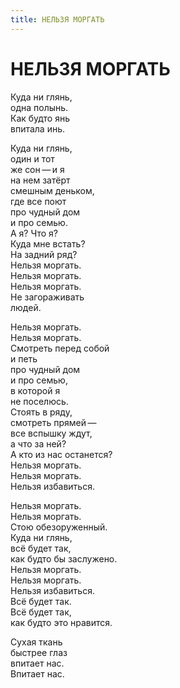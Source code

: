 ```yaml
---
title: НЕЛЬЗЯ МОРГАТЬ
---
```


<h1>НЕЛЬЗЯ МОРГАТЬ</h1>

<section>

Куда ни&nbsp;глянь,\
одна полынь.\
Как будто янь\
впитала инь.

Куда ни&nbsp;глянь,\
один и&nbsp;тот\
же&nbsp;сон&thinsp;&mdash;&thinsp;и&nbsp;я\
на&nbsp;нем затёрт\
смешным деньком,\
где все поют\
про чудный дом\
и&nbsp;про семью.\
А&nbsp;я? Что я?\
Куда мне встать?\
На&nbsp;задний ряд?\
Нельзя моргать.\
Нельзя моргать.\
Нельзя моргать.\
Не&nbsp;загораживать\
людей.

Нельзя моргать.\
Нельзя моргать.\
Смотреть перед собой\
и&nbsp;петь\
про чудный дом\
и&nbsp;про семью,\
в&nbsp;которой я\
не&nbsp;поселюсь.\
Стоять в&nbsp;ряду,\
смотреть прямей&thinsp;&mdash;&thinsp;\
все вспышку ждут,\
а&nbsp;что за&nbsp;ней?\
А&nbsp;кто из&nbsp;нас останется?\
Нельзя моргать.\
Нельзя моргать.\
Нельзя избавиться.

Нельзя моргать.\
Нельзя моргать.\
Стою обезоруженный.\
Куда ни&nbsp;глянь,\
всё будет так,\
как будто&nbsp;бы заслужено.\
Нельзя моргать.\
Нельзя моргать.\
Нельзя избавиться.\
Всё будет так.\
Всё будет так,\
как будто это нравится.

Сухая ткань\
быстрее глаз\
впитает нас.\
Впитает нас.

</section>
